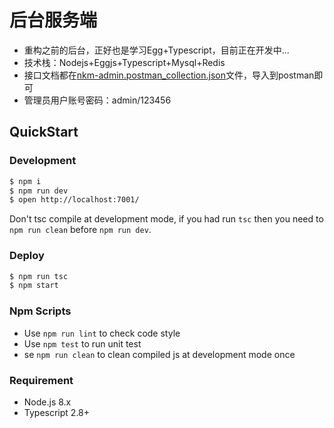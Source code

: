 # 后台服务端

- 重构之前的后台，正好也是学习Egg+Typescript，目前正在开发中...
- 技术栈：Nodejs+Eggjs+Typescript+Mysql+Redis
- 接口文档都在[nkm-admin.postman_collection.json](./nkm-admin.postman_collection.json)文件，导入到postman即可
- 管理员用户账号密码：admin/123456

## QuickStart

### Development

```bash
$ npm i
$ npm run dev
$ open http://localhost:7001/
```

Don't tsc compile at development mode, if you had run `tsc` then you need to `npm run clean` before `npm run dev`.

### Deploy

```bash
$ npm run tsc
$ npm start
```

### Npm Scripts

- Use `npm run lint` to check code style
- Use `npm test` to run unit test
- se `npm run clean` to clean compiled js at development mode once

### Requirement

- Node.js 8.x
- Typescript 2.8+
